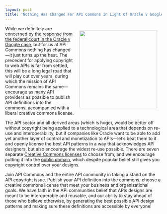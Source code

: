 ```yaml
---
layout: post
title: 'Nothing Has Changed For API Commons In Light Of Oracle v Google Decision'
---
```

<p><img style="padding: 15px;" src="http://kinlane-productions.s3.amazonaws.com/api-voice/oraclevgoogle/oraclevgoogle.png" alt="" width="250" align="right" /></p>
<p>While we definitely are concerned by the <a href="https://s3.amazonaws.com/kinlane-productions/api-voice/oraclevgoogle/223105653-Oracle-Google-Java-Appeal-Decision.pdf">response from the federal court in the Oracle v Google case</a>, but for us at API Commons nothing has changed&mdash;it just turns up the heat. The precedent for applying copyright to web APIs is far from settled, this will be a long legal road that will play out over years, during which the mission of API Commons remains the same&mdash;encourage as many API providers as possible to publish API definitions into the commons, accompanied with a liberal creative commons license.</p>
<p>The API sector and all derived areas (which is huge), would be better off without copyright being applied to a technological area that depends on re-use and interoperability, but if companies like Oracle want to be able to add yet another layer of control and monetization to APIs&mdash;let&rsquo;s beat them to it and openly license the best API patterns in a way that acknowledges API designers, but also encourage the widest re-use possible. There are seven separate <a href="http://creativecommons.org/licenses/">Creative Commons licenses</a> to choose from, and we encourage putting it into the <a href="http://creativecommons.org/publicdomain/">public domain</a>, which despite popular belief still gives you copyright control over your designs.</p>
<p>Join API Commons and the entire API community in taking a stand on the API copyright issue. Publish your API definition into the commons, choose a creative commons license that meet your business and organizational goals. We have faith in the API communities belief that APIs designs are meant to be interoperable and reusable, and our ability to stay ahead of those who believe otherwise, by generating the best possible API design patterns and making sure these definitions are accessible by everyone!</p>